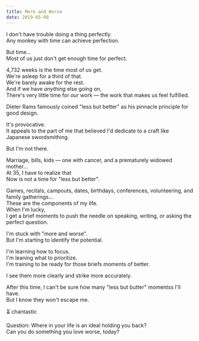 ```yaml
---
title: More and Worse
date: 2019-05-08
---
```


I don't have trouble doing a thing perfectly.  
Any monkey with time can achieve perfection.

But time...  
Most of us just don't get enough time for perfect.

4,732 weeks is the time most of us get.  
We're asleep for a third of that.  
We're barely awake for the rest.  
And if we have _anything_ else going on,  
There's very little time for _our_ work — the work that makes us feel fulfilled.

Dieter Rams famously coined "less but better" as his pinnacle principle for good design.

It's provocative.  
It appeals to the part of me that believed I'd dedicate to a craft like Japanese swordsmithing.

But I'm not there.

Marriage, bills, kids — one with cancer, and a prematurely widowed mother...  
At 35, I have to realize that  
Now is not a time for "less but better".

Games, recitals, campouts, dates, birthdays, conferences, volunteering, and family gatherings...  
These are the components of my life.  
When I'm lucky,  
I get a brief moments to push the needle on speaking, writing, or asking the perfect question.

I'm stuck with "more and worse".  
But I'm starting to identify the potential.

I'm learning how to focus.  
I'm leaning what to prioritize.  
I'm training to be ready for those briefs moments of better.

I see them more clearly and strike more accurately.

After this time,
I can't be sure how many "less but butter" momentss I'll have.  
But I know they won't escape me.

⏳ chantastic

Question:
Where in your life is an ideal holding you back?  
Can you do something you love worse, today?
